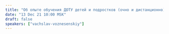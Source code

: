 ```yaml
---
title: "Об опыте обучения ДОТУ детей и подростков (очно и дистанционно)"
date: "13 Dec 21 10:00 MSK"
draft: false
speakers: ["vachslav-voznesenskiy"]
---
```

